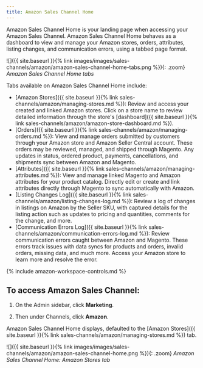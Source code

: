 ```yaml
---
title: Amazon Sales Channel Home
---
```



Amazon Sales Channel Home is your landing page when accessing your Amazon Sales Channel. Amazon Sales Channel Home behaves as a dashboard to view and manage your Amazon stores, orders, attributes, listing changes, and communication errors, using a tabbed page format.

![]({{ site.baseurl }}{% link images/images/sales-channels/amazon/amazon-sales-channel-home-tabs.png %}){: .zoom}
_Amazon Sales Channel Home tabs_

Tabs available on Amazon Sales Channel Home include:

- [Amazon Stores]({{ site.baseurl }}{% link sales-channels/amazon/managing-stores.md %}): Review and access your created and linked Amazon stores. Click on a store name to review detailed information through the store's [dashboard]({{ site.baseurl }}{% link sales-channels/amazon/amazon-store-dashboard.md %}).
- [Orders]({{ site.baseurl }}{% link sales-channels/amazon/managing-orders.md %}): View and manage orders submitted by customers through your Amazon store and Amazon Seller Central account. These orders may be reviewed, managed, and shipped through Magento. Any updates in status, ordered product, payments, cancellations, and shipments sync between Amazon and Magento.
- [Attributes]({{ site.baseurl }}{% link sales-channels/amazon/managing-attributes.md %}): View and manage linked Magento and Amazon attributes for your product catalog. Directly edit or create and link attributes directly through Magento to sync automatically with Amazon.
- [Listing Changes Log]({{ site.baseurl }}{% link sales-channels/amazon/listing-changes-log.md %}): Review a log of changes in listings on Amazon by the Seller SKU, with captured details for the listing action such as updates to pricing and quantities, comments for the change, and more.
- [Communication Errors Log]({{ site.baseurl }}{% link sales-channels/amazon/communication-errors-log.md %}): Review communication errors caught between Amazon and Magento. These errors track issues with data syncs for products and orders, invalid orders, missing data, and much more. Access your Amazon store to learn more and resolve the error.

{% include amazon-workspace-controls.md %}

## To access Amazon Sales Channel:

1. On the Admin sidebar, click **Marketing**.

1. Then under Channels, click **Amazon**.

Amazon Sales Channel Home displays, defaulted to the [Amazon Stores]({{ site.baseurl }}{% link sales-channels/amazon/managing-stores.md %}) tab.

![]({{ site.baseurl }}{% link images/images/sales-channels/amazon/amazon-sales-channel-home.png %}){: .zoom}
_Amazon Sales Channel Home: Amazon Stores tab_
